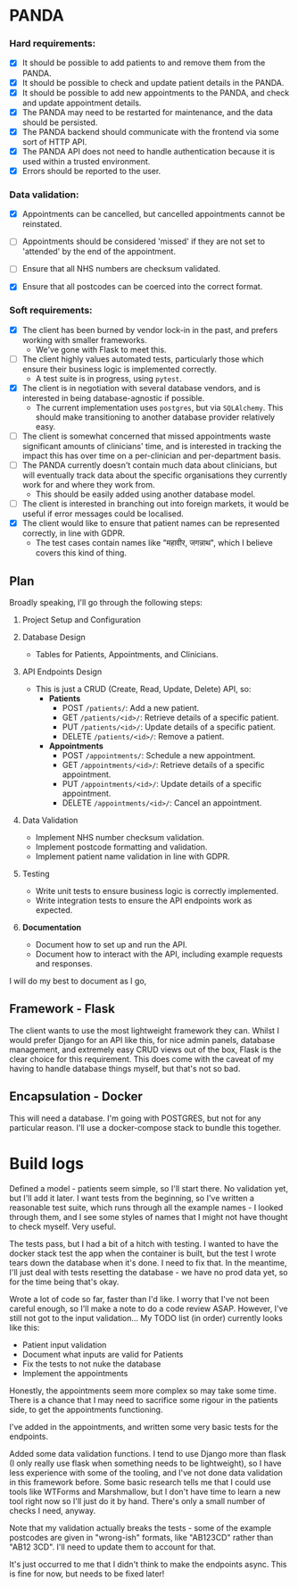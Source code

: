 # PANDA

### Hard requirements:
- [x] It should be possible to add patients to and remove them from the PANDA.
- [x] It should be possible to check and update patient details in the PANDA.
- [x] It should be possible to add new appointments to the PANDA, and check and update appointment details.
- [x] The PANDA may need to be restarted for maintenance, and the data should be persisted.
- [x] The PANDA backend should communicate with the frontend via some sort of HTTP API.
- [x] The PANDA API does not need to handle authentication because it is used within a trusted environment.
- [x] Errors should be reported to the user.
  
### Data validation:

- [x] Appointments can be cancelled, but cancelled appointments cannot be reinstated.
- [ ] Appointments should be considered 'missed' if they are not set to 'attended' by the end of the appointment.
- [ ] Ensure that all NHS numbers are checksum validated.
- [x] Ensure that all postcodes can be coerced into the correct format.



### Soft requirements:

- [x] The client has been burned by vendor lock-in in the past, and prefers working with smaller frameworks.
  - We've gone with Flask to meet this.
- [ ] The client highly values automated tests, particularly those which ensure their business logic is implemented correctly.
  - A test suite is in progress, using `pytest`.
- [x] The client is in negotiation with several database vendors, and is interested in being database-agnostic if possible.
  - The current implementation uses `postgres`, but via `SQLAlchemy`. This should make transitioning to another database provider relatively easy.
- [ ] The client is somewhat concerned that missed appointments waste significant amounts of clinicians' time, and is interested in tracking the impact this has over time on a per-clinician and per-department basis.
- [ ] The PANDA currently doesn't contain much data about clinicians, but will eventually track data about the specific organisations they currently work for and where they work from.
  - This should be easily added using another database model.
- [ ] The client is interested in branching out into foreign markets, it would be useful if error messages could be localised.
- [x] The client would like to ensure that patient names can be represented correctly, in line with GDPR.
  - The test cases contain names like "महावीर, जगन्नाथ", which I believe covers this kind of thing.



## Plan

Broadly speaking, I'll go through the following steps:

1. Project Setup and Configuration
2. Database Design
   - Tables for Patients, Appointments, and Clinicians.
3. API Endpoints Design
   - This is just a CRUD (Create, Read, Update, Delete) API, so:
     - **Patients**
       - POST `/patients/`: Add a new patient.
       - GET `/patients/<id>/`: Retrieve details of a specific patient.
       - PUT `/patients/<id>/`: Update details of a specific patient.
       - DELETE `/patients/<id>/`: Remove a patient.
     - **Appointments**
       - POST `/appointments/`: Schedule a new appointment.
       - GET `/appointments/<id>/`: Retrieve details of a specific appointment.
       - PUT `/appointments/<id>/`: Update details of a specific appointment.
       - DELETE `/appointments/<id>/`: Cancel an appointment.
4. Data Validation
   - Implement NHS number checksum validation.
   - Implement postcode formatting and validation.
   - Implement patient name validation in line with GDPR.

5. Testing
   - Write unit tests to ensure business logic is correctly implemented.
   - Write integration tests to ensure the API endpoints work as expected.

6. **Documentation**
   - Document how to set up and run the API.
   - Document how to interact with the API, including example requests and responses.

I will do my best to document as I go, 

## Framework - Flask

The client wants to use the most lightweight framework they can. Whilst I would prefer Django for an API like this, for nice admin panels, database management, and extremely easy CRUD views out of the box, Flask is the clear choice for this requirement. This does come with the caveat of my having to handle database things myself, but that's not so bad.

## Encapsulation - Docker

This will need a database. I'm going with POSTGRES, but not for any particular reason. I'll use a docker-compose stack to bundle this together. 


# Build logs

Defined a model - patients seem simple, so I'll start there. No validation yet, but I'll add it later. I want tests from the beginning, so I've written a reasonable test suite, which runs through all the example names - I looked through them, and I see some styles of names that I might not have thought to check myself. Very useful.

The tests pass, but I had a bit of a hitch with testing. I wanted to have the docker stack test the app when the container is built, but the test I wrote tears down the database when it's done. I need to fix that. In the meantime, I'll just deal with tests resetting the database - we have no prod data yet, so for the time being that's okay.

Wrote a lot of code so far, faster than I'd like. I worry that I've not been careful enough, so I'll make a note to do a code review ASAP. However, I've still not got to the input validation... My TODO list (in order) currently looks like this:
- Patient input validation
- Document what inputs are valid for Patients
- Fix the tests to not nuke the database
- Implement the appointments

Honestly, the appointments seem more complex so may take some time. There is a chance that I may need to sacrifice some rigour in the patients side, to get the appointments functioning.

I've added in the appointments, and written some very basic tests for the endpoints. 

Added some data validation functions. I tend to use Django more than flask (I only really use flask when something needs to be lightweight), so I have less experience with some of the tooling, and I've not done data validation in this framework before. Some basic research tells me that I could use tools like WTForms and Marshmallow, but I don't have time to learn a new tool right now so I'll just do it by hand. There's only a small number of checks I need, anyway.

Note that my validation actually breaks the tests - some of the example postcodes are given in "wrong-ish" formats, like "AB123CD" rather than "AB12 3CD". I'll need to update them to account for that.

It's just occurred to me that I didn't think to make the endpoints async. This is fine for now, but needs to be fixed later!

